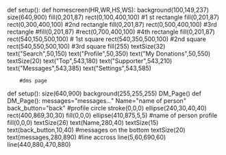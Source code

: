 def setup():
    def homescreen(HR,WR,HS,WS):
        background(100,149,237)
        size(640,900)
        fill(0,201,87)
        rect(0,100,400,100) #1 st rectangle
        fill(0,201,87)
        rect(0,300,400,100) #2nd rectangle
        fill(0,201,87)
        rect(0,500,400,100) #3rd rectangle 
        #fill(0,201,87)
        #rect(0,700,400,100) #4th rectangle
        fill(0,201,87)
        rect(540,150,500,100) # 1st square
        rect(540,350,500,100) #2nd square
        rect(540,550,500,100) #3rd square
        fill(255)
        textSize(32)
        text("Search",50,150)
        text("Profile",50,350)
        text("My Donations",50,550)
        textSize(20)
        text("Top",543,180)
        text("Supporter",543,210)
        text("Messages",543,385)
        text("Settings",543,585)
        
        
        
        #dms page
def setup():
    size(640,900)
    background(255,255,255)
    DM_Page()
def DM_Page(): 
    messages="messages..."
    Name="name of person"
    back_button="back"
    #profile circle
    stroke(0,0,0)
    ellipse(240,30,40,40)
    rect(400,869,30,30)
    fill(0,0,0)
    ellipse(410,875,5,5)
    #name of person profile
    fill(0,0,0)
    textSize(26)
    text(Name,280,40)
    textSize(15)
    text(back_button,10,40)
    #messages on the bottom
    textSize(20)
    text(messages,280,890)
    #line accross
    line(5,60,690,60)
    line(440,880,470,880)
    

        
        
        

        
        
        

    
   
    
        
